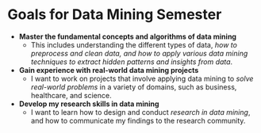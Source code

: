 # Goals for Data Mining Semester
* **Master the fundamental concepts and algorithms of data mining**
  * This includes understanding the different types of data, _how to preprocess and clean data, and how to apply various data mining techniques to extract hidden patterns and insights from data_.
* **Gain experience with real-world data mining projects**
  * I want to work on projects that involve applying data mining to _solve real-world problems_ in a variety of domains, such as business, healthcare, and science.
* **Develop my research skills in data mining**
  * I want to learn how to design and conduct _research in data mining_, and how to communicate my findings to the research community.
